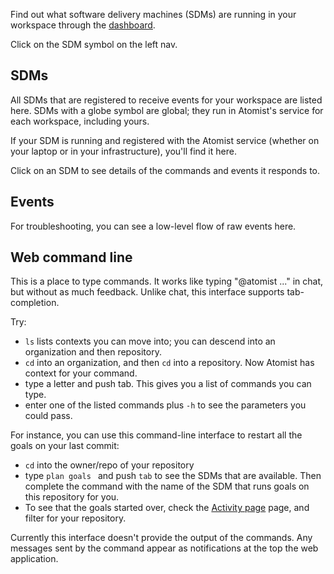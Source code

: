Find out what software delivery machines (SDMs) are running in your workspace through the [dashboard](dashboard.md).

Click on the SDM symbol on the left nav.

<!-- TODO can everyone see this? -->

## SDMs

All SDMs that are registered to receive events for your workspace are listed here. SDMs with a globe symbol are global; they run in Atomist's service for each workspace, including yours.

If your SDM is running and registered with the Atomist service (whether on your laptop or in your infrastructure), you'll find it here.

Click on an SDM to see details of the commands and events it responds to.

## Events

For troubleshooting, you can see a low-level flow of raw events here.

## Web command line

This is a place to type commands. It works like typing "@atomist ..." in chat, but without as much feedback.
 Unlike chat, this interface supports tab-completion.

Try:

* `ls` lists contexts you can move into; you can descend into an organization and then repository.
* `cd` into an organization, and then `cd` into a repository. Now Atomist has context for your command.
* type a letter and push tab. This gives you a list of commands you can type.
* enter one of the listed commands plus `-h` to see the parameters you could pass.

For instance, you can use this command-line interface to restart all the goals on your last commit:

* `cd` into the owner/repo of your repository
* type `plan goals ` and push `tab` to see the SDMs that are available. Then complete the command with the name of the SDM that runs goals on this repository for you.
* To see that the goals started over, check the [Activity page](../dashboard/index.html#activity) page, and filter for your repository.

Currently this interface doesn't provide the output of the commands. Any messages sent by the command appear as notifications at the top the web application.
